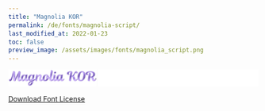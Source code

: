```yaml
---
title: "Magnolia KOR"
permalink: /de/fonts/magnolia-script/
last_modified_at: 2022-01-23
toc: false
preview_image: /assets/images/fonts/magnolia_script.png
---
```

![Magnolia](/assets/images/fonts/magnolia_script.png)

[Download Font License](https://github.com/inkstitch/inkstitch/tree/main/fonts/magnolia_%20KOR/LICENSE)
